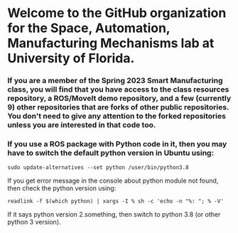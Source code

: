 # Welcome to the GitHub organization for the Space, Automation, Manufacturing Mechanisms lab at University of Florida.  

### If you are a member of the Spring 2023 Smart Manufacturing class, you will find that you have access to the class resources repository, a ROS/MoveIt demo repository, and a few (currently 9) other repositories that are forks of other public repositories.  You don't need to give any attention to the forked repositories unless you are interested in that code too.

### If you use a ROS package with Python code in it, then you may have to switch the default python version in Ubuntu using:
```
sudo update-alternatives --set python /user/bin/python3.8
```
If you get error message in the console about python module not found, then check the python version using:
```
readlink -f $(which python) | xargs -I % sh -c 'echo -n "%: "; % -V'
```
If it says python version 2.something, then switch to python 3.8 (or other python 3 version).
